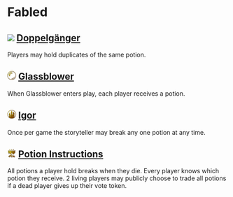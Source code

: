 # Fabled

## ![](Doppelgänger/image_readme.png) [Doppelgänger](Doppelgänger)
Players may hold duplicates of the same potion.

## ![](Glassblower/image_readme.png) [Glassblower](Glassblower)
When Glassblower enters play, each player receives a potion.

## ![](Igor/image_readme.png) [Igor](Igor)
Once per game the storyteller may break any one potion at any time.

## ![](Potion%20Instructions/image_readme.png) [Potion Instructions](Potion%20Instructions)
All potions a player hold breaks when they die. Every player knows which potion they receive. 2 living players may publicly choose to trade all potions if a dead player gives up their vote token.

